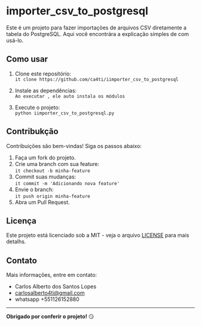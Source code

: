 # importer_csv_to_postgresql

Este é um projeto para fazer importações de arquivos CSV diretamente a tabela do PostgreSQL. Aqui você encontrára a explicação simples de com usá-lo.

## Como usar

1. Clone este repositório:   
   `it clone https://github.com/ca4ti/iimporter_csv_to_postgresql`

2. Instale as dependências:   
   `Ao executar , ele auto instala os módulos`

3. Execute o projeto:  
   `python iimporter_csv_to_postgresql.py`

## Contribukção

Contribuições são bem-vindas! Siga os passos abaixo:

1. Faça um fork do projeto.
2. Crie uma branch com sua feature:  
   `it checkout -b minha-feature`
3. Commit suas mudanças:   
   `it commit -m 'Adicionando nova feature'`
4. Envie o branch:  
   `it push origin minha-feature`
5. Abra um Pull Request.

## Licença

Este projeto está licenciado sob a MIT - veja o arquivo [LICENSE](LICENSE) para mais detalhs.

## Contato

Mais informações, entre em contato:
- Carlos Alberto dos Santos Lopes  
- carlosalberto4ti@gmail.com
- whatsapp +551126152880

---
**Obrigado por conferir o projeto!** 😏
